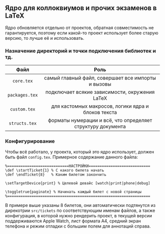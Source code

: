 ## Ядро для коллоквиумов и прочих экзаменов в LaTeX

Ядро обновляется отдельно от проектов, обратная совместимость не гарантируется, поэтому если какой-то проект использует более старую версию, то лучше её и использовать.

### Назначение директорий и точки подключения библиотек и тд.

|    Файл        |                       Роль                                  |
| :------------: | :---------------------------------------------------------: |
| `core.tex`     | самый главный файл, совершает все импорты и вызовы          |
| `packages.tex` | подключает всякие зависимости, окружения LaTeX              |
| `custom.tex`   | для кастомных макросов, логики ядра и блоков текста         |
| `structs.tex`  | форматы нумерации и всё, что определяет структуру документа |

### Конфигурирование
Чтобы всё работало, у проекта, который это ядро использует, должен быть файл `config.tex`. Примерное содержание данного файла:

```
%============================НАСТРОЙКИ============================
\def \startTicket{1} % С какого билета начать
\def \endTicket{8}   % Каким билетом закончить

\setTargetDevice{print} % Целевой девайс [watch|print|phone|debug]

\toggletrue{paginate} % Начинать каждый билет с новой страницы
%=================================================================
```

В примере выше указаны 8 билетов, они автоматически подтянутся из дирекотрии `src/tickets` по соответствующим именам файлов, а также конфигурация, в которой нужно рендерить проект, в текущей версии поддерживаются Apple Watch, лист формата А4, средний экран телефона и режим отладки с большим полем для аннотаций справа.
